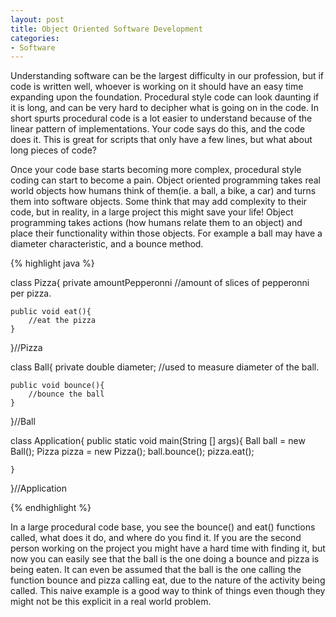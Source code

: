 ```yaml
---
layout: post
title: Object Oriented Software Development
categories:
- Software
---
```


<p>Understanding software can be the largest difficulty in our profession, but if code is written well, whoever is working on it should have an easy time expanding upon the foundation.  Procedural style code can look daunting if it is long, and can be very hard to decipher what is going on in the code.  In short spurts procedural code is a lot easier to understand because of the linear pattern of implementations.  Your code says do this, and the code does it.  This is great for scripts that only have a few lines, but what about long pieces of code?</p>
<p>Once your code base starts becoming more complex, procedural style coding can start to become a pain. Object oriented programming takes real world objects how humans think of them(ie. a ball, a bike, a car) and turns them into software objects. Some think that may add complexity to their code, but in reality, in a large project this might save your life! Object programming takes actions (how humans relate them to an object) and place their functionality within those objects. For example a ball may have a diameter characteristic, and a bounce method. </p>

{% highlight java %}

class Pizza{
	private amountPepperonni	//amount of slices of pepperonni per pizza.
	
	public void eat(){
		//eat the pizza
	}
	
}//Pizza

class Ball{
	private double diameter;	//used to measure diameter of the ball.
	
	public void bounce(){
		//bounce the ball
	}

}//Ball

class Application{
	public static void main(String [] args){
		Ball ball = new Ball();
		Pizza pizza = new Pizza();
		ball.bounce();
		pizza.eat();
		
	}
}//Application

{% endhighlight %}
<p>In a large procedural code base, you see the bounce() and eat() functions called, what does it do, and where do you find it. If you are the second person working on the project you might have a hard time with finding it, but now you can easily see that the ball is the one doing a bounce and pizza is being eaten. It can even be assumed that the ball is the one calling the function bounce and pizza calling eat, due to the nature of the activity being called. This naive example is a good way to think of things even though they might not be this explicit in a real world problem.</p>